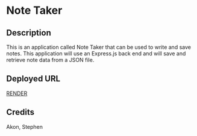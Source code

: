 # Note Taker

## Description
This is an application called Note Taker that can be used to write and save notes. This application will use an Express.js back end and will save and retrieve note data from a JSON file.

## Deployed URL
[RENDER](https://note-taker-ndk6.onrender.com/)

## Credits 
Akon, Stephen